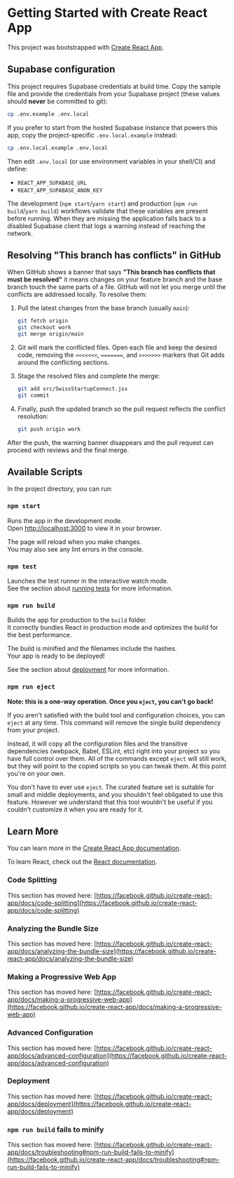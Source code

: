 # Getting Started with Create React App

This project was bootstrapped with [Create React App](https://github.com/facebook/create-react-app).

## Supabase configuration

This project requires Supabase credentials at build time. Copy the sample file and provide the
credentials from your Supabase project (these values should **never** be committed to git):

```bash
cp .env.example .env.local
```

If you prefer to start from the hosted Supabase instance that powers this app, copy the
project-specific `.env.local.example` instead:

```bash
cp .env.local.example .env.local
```

Then edit `.env.local` (or use environment variables in your shell/CI) and define:

- `REACT_APP_SUPABASE_URL`
- `REACT_APP_SUPABASE_ANON_KEY`

The development (`npm start`/`yarn start`) and production (`npm run build`/`yarn build`) workflows
validate that these variables are present before running. When they are missing the application falls
back to a disabled Supabase client that logs a warning instead of reaching the network.

## Resolving "This branch has conflicts" in GitHub

When GitHub shows a banner that says **"This branch has conflicts that must be resolved"** it means
changes on your feature branch and the base branch touch the same parts of a file. GitHub will not
let you merge until the conflicts are addressed locally. To resolve them:

1. Pull the latest changes from the base branch (usually `main`):

   ```bash
   git fetch origin
   git checkout work
   git merge origin/main
   ```

2. Git will mark the conflicted files. Open each file and keep the desired code, removing the
   `<<<<<<<`, `=======`, and `>>>>>>>` markers that Git adds around the conflicting sections.

3. Stage the resolved files and complete the merge:

   ```bash
   git add src/SwissStartupConnect.jsx
   git commit
   ```

4. Finally, push the updated branch so the pull request reflects the conflict resolution:

   ```bash
   git push origin work
   ```

After the push, the warning banner disappears and the pull request can proceed with reviews and the
final merge.

## Available Scripts

In the project directory, you can run:

### `npm start`

Runs the app in the development mode.\
Open [http://localhost:3000](http://localhost:3000) to view it in your browser.

The page will reload when you make changes.\
You may also see any lint errors in the console.

### `npm test`

Launches the test runner in the interactive watch mode.\
See the section about [running tests](https://facebook.github.io/create-react-app/docs/running-tests) for more information.

### `npm run build`

Builds the app for production to the `build` folder.\
It correctly bundles React in production mode and optimizes the build for the best performance.

The build is minified and the filenames include the hashes.\
Your app is ready to be deployed!

See the section about [deployment](https://facebook.github.io/create-react-app/docs/deployment) for more information.

### `npm run eject`

**Note: this is a one-way operation. Once you `eject`, you can't go back!**

If you aren't satisfied with the build tool and configuration choices, you can `eject` at any time. This command will remove the single build dependency from your project.

Instead, it will copy all the configuration files and the transitive dependencies (webpack, Babel, ESLint, etc) right into your project so you have full control over them. All of the commands except `eject` will still work, but they will point to the copied scripts so you can tweak them. At this point you're on your own.

You don't have to ever use `eject`. The curated feature set is suitable for small and middle deployments, and you shouldn't feel obligated to use this feature. However we understand that this tool wouldn't be useful if you couldn't customize it when you are ready for it.

## Learn More

You can learn more in the [Create React App documentation](https://facebook.github.io/create-react-app/docs/getting-started).

To learn React, check out the [React documentation](https://reactjs.org/).

### Code Splitting

This section has moved here: [https://facebook.github.io/create-react-app/docs/code-splitting](https://facebook.github.io/create-react-app/docs/code-splitting)

### Analyzing the Bundle Size

This section has moved here: [https://facebook.github.io/create-react-app/docs/analyzing-the-bundle-size](https://facebook.github.io/create-react-app/docs/analyzing-the-bundle-size)

### Making a Progressive Web App

This section has moved here: [https://facebook.github.io/create-react-app/docs/making-a-progressive-web-app](https://facebook.github.io/create-react-app/docs/making-a-progressive-web-app)

### Advanced Configuration

This section has moved here: [https://facebook.github.io/create-react-app/docs/advanced-configuration](https://facebook.github.io/create-react-app/docs/advanced-configuration)

### Deployment

This section has moved here: [https://facebook.github.io/create-react-app/docs/deployment](https://facebook.github.io/create-react-app/docs/deployment)

### `npm run build` fails to minify

This section has moved here: [https://facebook.github.io/create-react-app/docs/troubleshooting#npm-run-build-fails-to-minify](https://facebook.github.io/create-react-app/docs/troubleshooting#npm-run-build-fails-to-minify)
